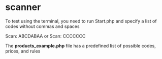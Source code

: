# scanner

To test using the terminal, you need to run Start.php and specify a list of codes without commas and spaces

Scan: ABCDABAA
or
Scan: CCCCCCC

The <strong>products_example.php</strong> file has a predefined list of possible codes, prices, and rules
